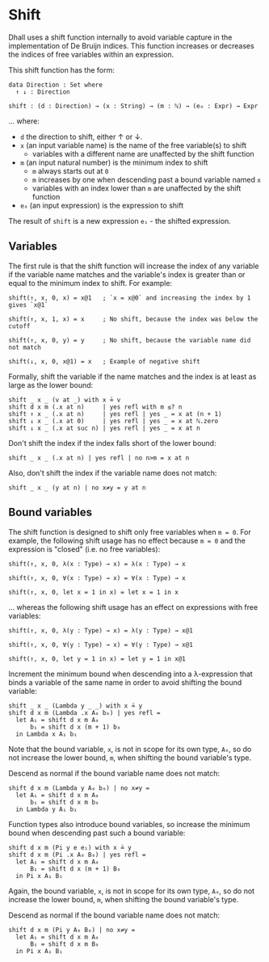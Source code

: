 # Shift

<!--
```
module Dhall.Shift where

open import Relation.Nullary
open import Relation.Binary.PropositionalEquality
open import Data.List using (_∷_)
open import Data.Nat using (ℕ; _≤?_; _+_; suc)
open import Data.String using (String; _≟_)
open import Dhall.Syntax.Parsed
```
-->

Dhall uses a shift function internally to avoid variable capture in the
implementation of De Bruijn indices.  This function increases or decreases the
indices of free variables within an expression.

This shift function has the form:

```
data Direction : Set where
  ↑ ↓ : Direction

shift : (d : Direction) → (x : String) → (m : ℕ) → (e₀ : Expr) → Expr
```
... where:

* `d` the direction to shift, either ↑ or ↓.
* `x` (an input variable name) is the name of the free variable(s) to shift
    * variables with a different name are unaffected by the shift function
* `m` (an input natural number) is the minimum index to shift
    * `m` always starts out at `0`
    * `m` increases by one when descending past a bound variable named `x`
    * variables with an index lower than `m` are unaffected by the shift
      function
* `e₀` (an input expression) is the expression to shift

The result of `shift` is a new expression `e₁` - the shifted expression.

## Variables

The first rule is that the shift function will increase the index of any
variable if the variable name matches and the variable's index is greater than
or equal to the minimum index to shift.  For example:

    shift(↑, x, 0, x) = x@1   ; `x = x@0` and increasing the index by 1 gives `x@1`

    shift(↑, x, 1, x) = x     ; No shift, because the index was below the cutoff

    shift(↑, x, 0, y) = y     ; No shift, because the variable name did not match

    shift(↓, x, 0, x@1) = x   ; Example of negative shift

Formally, shift the variable if the name matches and the index is at least as
large as the lower bound:

```
shift _ x _ (v at _) with x ≟ v
shift d x m (.x at n)     | yes refl with m ≤? n
shift ↑ x _ (.x at n)     | yes refl | yes _ = x at (n + 1)
shift ↓ x _ (.x at 0)     | yes refl | yes _ = x at ℕ.zero
shift ↓ x _ (.x at suc n) | yes refl | yes _ = x at n
```

Don't shift the index if the index falls short of the lower bound:

```
shift _ x _ (.x at n) | yes refl | no n>m = x at n
```

Also, don't shift the index if the variable name does not match:

```
shift _ x _ (y at n) | no x≠y = y at n
```

## Bound variables

The shift function is designed to shift only free variables when `m = 0`.  For
example, the following shift usage has no effect because `m = 0` and the
expression is "closed" (i.e. no free variables):

    shift(↑, x, 0, λ(x : Type) → x) = λ(x : Type) → x

    shift(↑, x, 0, ∀(x : Type) → x) = ∀(x : Type) → x

    shift(↑, x, 0, let x = 1 in x) = let x = 1 in x

... whereas the following shift usage has an effect on expressions with free
variables:

    shift(↑, x, 0, λ(y : Type) → x) = λ(y : Type) → x@1

    shift(↑, x, 0, ∀(y : Type) → x) = ∀(y : Type) → x@1

    shift(↑, x, 0, let y = 1 in x) = let y = 1 in x@1

Increment the minimum bound when descending into a λ-expression that binds a
variable of the same name in order to avoid shifting the bound variable:

```
shift _ x _ (Lambda y _ _) with x ≟ y
shift d x m (Lambda .x A₀ b₀) | yes refl =
  let A₁ = shift d x m A₀
      b₁ = shift d x (m + 1) b₀
  in Lambda x A₁ b₁
```

Note that the bound variable, `x`, is not in scope for its own type, `A₀`, so
do not increase the lower bound, `m`, when shifting the bound variable's type.

Descend as normal if the bound variable name does not match:

```
shift d x m (Lambda y A₀ b₀) | no x≠y =
  let A₁ = shift d x m A₀
      b₁ = shift d x m b₀
  in Lambda y A₁ b₁
```

Function types also introduce bound variables, so increase the minimum bound
when descending past such a bound variable:

```
shift d x m (Pi y e e₁) with x ≟ y
shift d x m (Pi .x A₀ B₀) | yes refl =
  let A₁ = shift d x m A₀
      B₁ = shift d x (m + 1) B₀
  in Pi x A₁ B₁
```

Again, the bound variable, `x`, is not in scope for its own type, `A₀`, so do
not increase the lower bound, `m`, when shifting the bound variable's type.

Descend as normal if the bound variable name does not match:


```
shift d x m (Pi y A₀ B₀) | no x≠y =
  let A₁ = shift d x m A₀
      B₁ = shift d x m B₀
  in Pi x A₁ B₁
```
